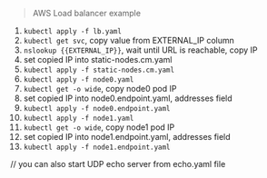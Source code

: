 > AWS Load balancer example

1) `kubectl apply -f lb.yaml`
2) `kubectl get svc`, copy value from EXTERNAL_IP column
3) `nslookup {{EXTERNAL_IP}}`, wait until URL is reachable, copy IP
4) set copied IP into static-nodes.cm.yaml
5) `kubectl apply -f static-nodes.cm.yaml`
6) `kubectl apply -f node0.yaml`
7) `kubectl get -o wide`, copy node0 pod IP
8) set copied IP into node0.endpoint.yaml, addresses field
9) `kubectl apply -f node0.endpoint.yaml`
10) `kubectl apply -f node1.yaml`
11) `kubectl get -o wide`, copy node1 pod IP
12) set copied IP into node1.endpoint.yaml, addresses field
13) `kubectl apply -f node1.endpoint.yaml`

// you can also start UDP echo server from echo.yaml file
